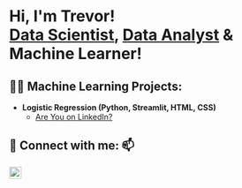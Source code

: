 <h1>Hi, I'm Trevor! <br/><a href="https://github.com/Tjax7">Data Scientist</a>, <a href="https://www.linkedin.com/in/trevor-jackson-794273201/">Data Analyst</a> & Machine Learner!</a></h1>

<h2>👨‍💻 Machine Learning Projects:</h2>

- <b>Logistic Regression (Python, Streamlit, HTML, CSS)</b>
  - [Are You on LinkedIn?](https://github.com/Tjax7/linkedinuser)

<h2> 🤳 Connect with me: 📫</h2>


[<img align="left" alt="Trevor Jackson | LinkedIn" width="22px" src="https://cdn.jsdelivr.net/npm/simple-icons@v3/icons/linkedin.svg" />][linkedin]

[linkedin]: https://www.linkedin.com/in/trevor-jackson-794273201/

<!--


Here are some ideas to get you started:

- 🔭 I’m currently working on ...
- 🌱 I’m currently learning ...
- 👯 I’m looking to collaborate on ...
- 🤔 I’m looking for help with ...
- 💬 Ask me about ...
- 📫 How to reach me: ...
- 😄 Pronouns: ...
- ⚡ Fun fact: ...
-->
